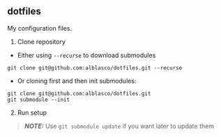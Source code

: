dotfiles
--------

My configuration files.

1. Clone repository
* Either using `--recurse` to download submodules
```
git clone git@github.com:alblasco/dotfiles.git --recurse
```
* Or cloning first and then init submodules:
```
git clone git@github.com:alblasco/dotfiles.git
git submodule --init
```
2. Run setup


> **_NOTE:_**  Use `git submodule update` if you want later to update them 

